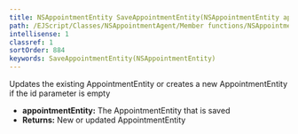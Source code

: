 ```yaml
---
title: NSAppointmentEntity SaveAppointmentEntity(NSAppointmentEntity appointmentEntity)
path: /EJScript/Classes/NSAppointmentAgent/Member functions/NSAppointmentEntity SaveAppointmentEntity(NSAppointmentEntity p_0)
intellisense: 1
classref: 1
sortOrder: 884
keywords: SaveAppointmentEntity(NSAppointmentEntity)
---
```



Updates the existing AppointmentEntity or creates a new AppointmentEntity if the id parameter is empty



* **appointmentEntity:** The AppointmentEntity that is saved
* **Returns:** New or updated AppointmentEntity


